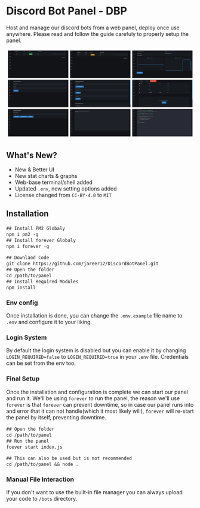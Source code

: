 # Discord Bot Panel - DBP

Host and manage our discord bots from a web panel, deploy once use anywhere. Please read and follow the guide carefuly to properly setup the panel.

![Image](/preview.jpg)

## What's New?

- New & Better UI
- New stat charts & graphs
- Web-base terminal/shell added
- Updated `.env`, new setting options added
- License changed from `CC-BY-4.0` to `MIT`

## Installation

```shell
## Install PM2 Globaly
npm i pm2 -g
## Install forever Globaly
npm i forever -g
```

```shell
## Downlaod Code
git clone https://github.com/jareer12/DiscordBotPanel.git
## Open the folder
cd /path/to/panel
## Install Required Modules
npm install
```

### Env config

Once installation is done, you can change the `.env.example` file name to `.env` and configure it to your liking.

### Login System

By default the login system is disabled but you can enable it by changing `LOGIN_REQUIRED=false` to `LOGIN_REQUIRED=true` in your `.env` file. Credentials can be set from the env too.

### Final Setup

Once the installation and configuration is complete we can start our panel and run it. We'll be using `forever` to run the panel, the reason we'll use `forever` is that `forever` can prevent downtime, so in case our panel runs into and error that it can not handle(which it most likely will), `forever` will re-start the panel by itself, preventing downtime.

```shell
## Open the folder
cd /path/to/panel
## Run the panel
foever start index.js
```

```shell
## This can also be used but is not recommended
cd /path/to/panel && node .
```

### Manual File Interaction

If you don't want to use the built-in file manager you can always upload your code to `/bots` directory.
